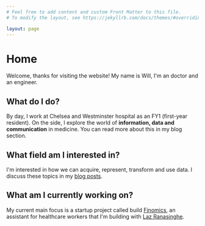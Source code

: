 ```yaml
---
# Feel free to add content and custom Front Matter to this file.
# To modify the layout, see https://jekyllrb.com/docs/themes/#overriding-theme-defaults

layout: page
---
```


# Home

Welcome, thanks for visiting the website! My name is Will, I'm an doctor and an engineer.

## What do I do?

By day, I work at Chelsea and Westminster hospital as an FY1 (first-year resident). On the side, I explore the world of **information, data and communication** in medicine. You can read more about this in my blog section.

## What field am I interested in?

I'm interested in how we can acquire, represent, transform and use data. I discuss these topics in my [blog posts](/blog).

## What am I currently working on?

My current main focus is a startup project called build [Finomics](https://finomics.app), an assistant for healthcare workers that I'm building with [Laz Ranasinghe](https://www.linkedin.com/in/lasith-ranasinghe/).